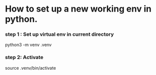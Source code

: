 # How to set up a new working env in python.

### step 1 : Set up virtual env in current directory
python3 -m venv .venv

### step 2: Activate
source .venv/bin/activate
